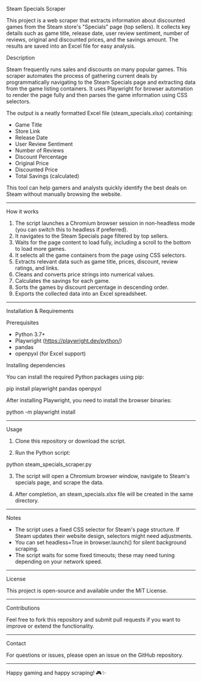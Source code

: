 Steam Specials Scraper

This project is a web scraper that extracts information about discounted games from the Steam store's "Specials" page (top sellers). It collects key details such as game title, release date, user review sentiment, number of reviews, original and discounted prices, and the savings amount. The results are saved into an Excel file for easy analysis.

Description

Steam frequently runs sales and discounts on many popular games. This scraper automates the process of gathering current deals by programmatically navigating to the Steam Specials page and extracting data from the game listing containers. It uses Playwright for browser automation to render the page fully and then parses the game information using CSS selectors.

The output is a neatly formatted Excel file (steam_specials.xlsx) containing:

- Game Title
- Store Link
- Release Date
- User Review Sentiment
- Number of Reviews
- Discount Percentage
- Original Price
- Discounted Price
- Total Savings (calculated)

This tool can help gamers and analysts quickly identify the best deals on Steam without manually browsing the website.

---

How it works

1. The script launches a Chromium browser session in non-headless mode (you can switch this to headless if preferred).
2. It navigates to the Steam Specials page filtered by top sellers.
3. Waits for the page content to load fully, including a scroll to the bottom to load more games.
4. It selects all the game containers from the page using CSS selectors.
5. Extracts relevant data such as game title, prices, discount, review ratings, and links.
6. Cleans and converts price strings into numerical values.
7. Calculates the savings for each game.
8. Sorts the games by discount percentage in descending order.
9. Exports the collected data into an Excel spreadsheet.

---

Installation & Requirements

Prerequisites

- Python 3.7+
- Playwright (https://playwright.dev/python/)
- pandas
- openpyxl (for Excel support)

Installing dependencies

You can install the required Python packages using pip:

pip install playwright pandas openpyxl

After installing Playwright, you need to install the browser binaries:

python -m playwright install

---

Usage

1. Clone this repository or download the script.

2. Run the Python script:

python steam_specials_scraper.py

3. The script will open a Chromium browser window, navigate to Steam's specials page, and scrape the data.

4. After completion, an steam_specials.xlsx file will be created in the same directory.

---

Notes

- The script uses a fixed CSS selector for Steam's page structure. If Steam updates their website design, selectors might need adjustments.
- You can set headless=True in browser.launch() for silent background scraping.
- The script waits for some fixed timeouts; these may need tuning depending on your network speed.

---

License

This project is open-source and available under the MIT License.

---

Contributions

Feel free to fork this repository and submit pull requests if you want to improve or extend the functionality.

---

Contact

For questions or issues, please open an issue on the GitHub repository.

---

Happy gaming and happy scraping! 🎮✨
